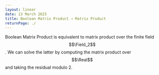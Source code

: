 ```yaml
---
layout: linear
date: 13 March 2025
title: Boolean Matrix Product → Matrix Product
returnPage: ./
---
```


Boolean Matrix Product is equivalent to matrix product over the finite field $$\Field_2$$. We can solve the latter by computing the matrix product over $$\Real$$ and taking the residual modulo 2.
